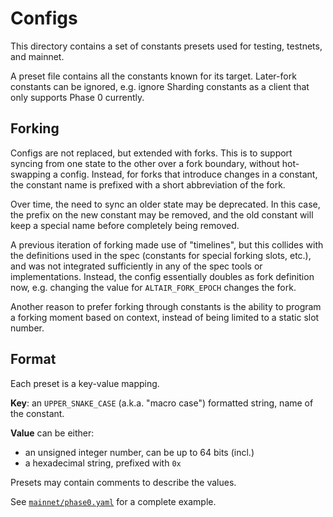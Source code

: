 # Configs

This directory contains a set of constants presets used for testing, testnets, and mainnet.

A preset file contains all the constants known for its target.
Later-fork constants can be ignored, e.g. ignore Sharding constants as a client that only supports Phase 0 currently.


## Forking

Configs are not replaced, but extended with forks. This is to support syncing from one state to the other over a fork boundary, without hot-swapping a config.
Instead, for forks that introduce changes in a constant, the constant name is prefixed with a short abbreviation of the fork.

Over time, the need to sync an older state may be deprecated.
In this case, the prefix on the new constant may be removed, and the old constant will keep a special name before completely being removed.

A previous iteration of forking made use of "timelines", but this collides with the definitions used in the spec (constants for special forking slots, etc.), and was not integrated sufficiently in any of the spec tools or implementations.
Instead, the config essentially doubles as fork definition now, e.g. changing the value for `ALTAIR_FORK_EPOCH` changes the fork.

Another reason to prefer forking through constants is the ability to program a forking moment based on context, instead of being limited to a static slot number.
 
## Format

Each preset is a key-value mapping.

**Key**: an `UPPER_SNAKE_CASE` (a.k.a. "macro case") formatted string, name of the constant.

**Value** can be either:
 - an unsigned integer number, can be up to 64 bits (incl.)
 - a hexadecimal string, prefixed with `0x`

Presets may contain comments to describe the values.

See [`mainnet/phase0.yaml`](./mainnet/phase0.yaml) for a complete example.
